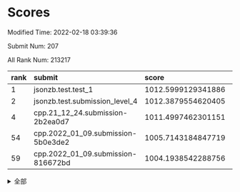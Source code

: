 # Scores

Modified Time: 2022-02-18 03:39:36

Submit Num: 207

All Rank Num: 213217

| rank |               submit               |       score        |       sigma        | pk_num |
| :--- | :--------------------------------- | :----------------- | :----------------- | :----- |
| 1    | jsonzb.test.test_1                 | 1012.5999129341886 | 0.8240363554768587 | 4119   |
| 2    | jsonzb.test.submission_level_4     | 1012.3879554620405 | 0.8085245414348448 | 4115   |
| 4    | cpp.21_12_24.submission-2b2ea0d7   | 1011.4997462301151 | 0.7713411548965337 | 4121   |
| 54   | cpp.2022_01_09.submission-5b0e3de2 | 1005.7143184847719 | 0.7257069432566527 | 4123   |
| 59   | cpp.2022_01_09.submission-816672bd | 1004.1938542288756 | 0.7091101082349801 | 4123   |


<details>
<summary>全部</summary>

| rank |                 submit                 |       score        |       sigma        | pk_num |
| :--- | :------------------------------------- | :----------------- | :----------------- | :----- |
| 1    | jsonzb.test.test_1                     | 1012.5999129341886 | 0.8240363554768587 | 4119   |
| 2    | jsonzb.test.submission_level_4         | 1012.3879554620405 | 0.8085245414348448 | 4115   |
| 3    | gobigger.level_3.submission_level_3_4  | 1012.0048827856342 | 0.8073054533152363 | 4121   |
| 4    | cpp.21_12_24.submission-2b2ea0d7       | 1011.4997462301151 | 0.7713411548965337 | 4121   |
| 5    | gobigger.level_3.submission_level_3_20 | 1011.1762612883256 | 0.7726548274749251 | 4124   |
| 6    | gobigger.level_3.submission_level_3_23 | 1011.1307901460361 | 0.7678732691678234 | 4120   |
| 7    | gobigger.level_3.submission_level_3_33 | 1011.0816421382597 | 0.7581625532293795 | 4121   |
| 8    | gobigger.level_3.submission_level_3_28 | 1010.981332627971  | 0.758969311385831  | 4122   |
| 9    | gobigger.level_3.submission_level_3_13 | 1010.9714371408297 | 0.7725516583325927 | 4121   |
| 10   | gobigger.level_3.submission_level_3_42 | 1010.9629889355072 | 0.7782605940857709 | 4121   |
| 11   | gobigger.level_3.submission_level_3_30 | 1010.9259849634976 | 0.7462906854656474 | 4122   |
| 12   | gobigger.level_3.submission_level_3_14 | 1010.748519489946  | 0.7786408190982624 | 4119   |
| 13   | gobigger.level_3.submission_level_3_39 | 1010.739565698662  | 0.7508657364058181 | 4121   |
| 14   | gobigger.level_3.submission_level_3_22 | 1010.7311224750074 | 0.7682147878385301 | 4126   |
| 15   | gobigger.level_3.submission_level_3_15 | 1010.7107501679482 | 0.7785427023739803 | 4122   |
| 16   | gobigger.level_3.submission_level_3_32 | 1010.6971165514514 | 0.7631700445886809 | 4117   |
| 17   | gobigger.level_3.submission_level_3_16 | 1010.561489905797  | 0.776908933104858  | 4118   |
| 18   | gobigger.level_3.submission_level_3_1  | 1010.4615360497327 | 0.7691949509537455 | 4119   |
| 19   | gobigger.level_3.submission_level_3_34 | 1010.3916190284358 | 0.7783019971180583 | 4113   |
| 20   | gobigger.level_3.submission_level_3_27 | 1010.3573389163959 | 0.745535329100655  | 4117   |
| 21   | gobigger.level_3.submission_level_3_7  | 1010.3500801257741 | 0.7430757016656143 | 4121   |
| 22   | gobigger.level_3.submission_level_3_10 | 1010.3369156265825 | 0.7887057055207163 | 4120   |
| 23   | gobigger.level_3.submission_level_3_49 | 1010.3254121340494 | 0.7413496874034685 | 4118   |
| 24   | gobigger.level_3.submission_level_3_48 | 1010.296247061057  | 0.7693817514479352 | 4116   |
| 25   | gobigger.level_3.submission_level_3_11 | 1010.193224284606  | 0.766226120140747  | 4119   |
| 26   | gobigger.level_3.submission_level_3_29 | 1010.1780045686108 | 0.7514639383703009 | 4120   |
| 27   | gobigger.level_3.submission_level_3_47 | 1010.1462160395585 | 0.7557581089888206 | 4121   |
| 28   | gobigger.level_3.submission_level_3_31 | 1010.1263178021557 | 0.7572261695392827 | 4120   |
| 29   | gobigger.level_3.submission_level_3_24 | 1010.1074418933418 | 0.7671356967956462 | 4119   |
| 30   | gobigger.level_3.submission_level_3_12 | 1010.0750588154602 | 0.7534793645600754 | 4118   |
| 31   | gobigger.level_3.submission_level_3_40 | 1010.0336386754079 | 0.7537252580227789 | 4120   |
| 32   | gobigger.level_3.submission_level_3_35 | 1010.0270044723911 | 0.7733388924984445 | 4119   |
| 33   | gobigger.level_3.submission_level_3_5  | 1009.9275036087897 | 0.7497863634639362 | 4120   |
| 34   | gobigger.level_3.submission_level_3_3  | 1009.8746562142521 | 0.7440753595452483 | 4122   |
| 35   | gobigger.level_3.submission_level_3_8  | 1009.8155505899499 | 0.7532916043888072 | 4122   |
| 36   | gobigger.level_3.submission_level_3_26 | 1009.7978934243303 | 0.779333662978288  | 4121   |
| 37   | gobigger.level_3.submission_level_3_2  | 1009.793200634214  | 0.7648800760428393 | 4120   |
| 38   | gobigger.level_3.submission_level_3_38 | 1009.7804824110892 | 0.7526382392932771 | 4117   |
| 39   | gobigger.level_3.submission_level_3_36 | 1009.7630503694141 | 0.7501523084739368 | 4117   |
| 40   | gobigger.level_3.submission_level_3_41 | 1009.7528910181177 | 0.7545364279536271 | 4119   |
| 41   | gobigger.level_3.submission_level_3_17 | 1009.7116840490039 | 0.7645110513970846 | 4118   |
| 42   | gobigger.level_3.submission_level_3_46 | 1009.6602751182534 | 0.751876409361307  | 4114   |
| 43   | gobigger.level_3.submission_level_3_37 | 1009.6580557290789 | 0.7606943973121583 | 4121   |
| 44   | gobigger.level_3.submission_level_3_6  | 1009.5557831626784 | 0.7494877264110629 | 4119   |
| 45   | gobigger.level_3.submission_level_3_9  | 1009.4273057048993 | 0.7550845543050708 | 4126   |
| 46   | gobigger.level_3.submission_level_3_45 | 1009.4241604167792 | 0.7461402034993858 | 4123   |
| 47   | gobigger.level_3.submission_level_3_19 | 1009.3980305371961 | 0.7532349550044953 | 4121   |
| 48   | gobigger.level_3.submission_level_3_21 | 1009.2505017419256 | 0.7441324528041349 | 4123   |
| 49   | gobigger.level_3.submission_level_3_0  | 1009.2236194365678 | 0.776889945389109  | 4119   |
| 50   | gobigger.level_3.submission_level_3_44 | 1009.2004794773281 | 0.7702443365304644 | 4120   |
| 51   | gobigger.level_3.submission_level_3_25 | 1009.1470732746614 | 0.7346695629697869 | 4127   |
| 52   | gobigger.level_3.submission_level_3_18 | 1008.7911609319758 | 0.743892710000816  | 4115   |
| 53   | gobigger.level_3.submission_level_3_43 | 1008.3776982036926 | 0.7536188618312906 | 4121   |
| 54   | cpp.2022_01_09.submission-5b0e3de2     | 1005.7143184847719 | 0.7257069432566527 | 4123   |
| 55   | gobigger.level_1.submission_level_1_15 | 1005.5548483595172 | 0.732232310908994  | 4119   |
| 56   | gobigger.level_1.submission_level_1_18 | 1004.542669672498  | 0.7245058275445121 | 4121   |
| 57   | gobigger.level_1.submission_level_1_21 | 1004.5224979534636 | 0.7307988485263016 | 4120   |
| 58   | gobigger.level_1.submission_level_1_35 | 1004.3720258297532 | 0.7191077983384971 | 4119   |
| 59   | cpp.2022_01_09.submission-816672bd     | 1004.1938542288756 | 0.7091101082349801 | 4123   |
| 60   | gobigger.level_1.submission_level_1_28 | 1004.0528874374979 | 0.7029413350492355 | 4115   |
| 61   | gobigger.level_1.submission_level_1_16 | 1003.9219690357064 | 0.720350552405894  | 4125   |
| 62   | gobigger.level_1.submission_level_1_26 | 1003.9031462919937 | 0.725690443399499  | 4119   |
| 63   | gobigger.level_1.submission_level_1_5  | 1003.8867416282932 | 0.7084233984612994 | 4120   |
| 64   | gobigger.level_1.submission_level_1_4  | 1003.8507555699099 | 0.7161617809649579 | 4120   |
| 65   | gobigger.level_1.submission_level_1_45 | 1003.8300342539562 | 0.7158710562419441 | 4125   |
| 66   | gobigger.level_1.submission_level_1_44 | 1003.7635787540935 | 0.7191423246982368 | 4125   |
| 67   | gobigger.level_1.submission_level_1_14 | 1003.7347441220701 | 0.7143909457033811 | 4121   |
| 68   | gobigger.level_1.submission_level_1_48 | 1003.7340912153676 | 0.7105872263820763 | 4122   |
| 69   | gobigger.level_1.submission_level_1_42 | 1003.7306000312818 | 0.7169777046752909 | 4121   |
| 70   | gobigger.level_1.submission_level_1_6  | 1003.7170334187687 | 0.7309640991523653 | 4121   |
| 71   | gobigger.level_1.submission_level_1_30 | 1003.6795383757418 | 0.7248735596962114 | 4123   |
| 72   | gobigger.level_1.submission_level_1_31 | 1003.6687499902366 | 0.7111105638817591 | 4118   |
| 73   | gobigger.level_1.submission_level_1_49 | 1003.6011159234941 | 0.7179059433156975 | 4123   |
| 74   | gobigger.level_1.submission_level_1_19 | 1003.58421251305   | 0.7081204828188944 | 4119   |
| 75   | gobigger.level_1.submission_level_1_10 | 1003.57923930066   | 0.7255986535707964 | 4115   |
| 76   | gobigger.level_1.submission_level_1_7  | 1003.5423003045424 | 0.7166470933221237 | 4114   |
| 77   | gobigger.level_1.submission_level_1_8  | 1003.4928200665162 | 0.7299537816875971 | 4123   |
| 78   | gobigger.level_1.submission_level_1_13 | 1003.4850560996232 | 0.719885532132147  | 4128   |
| 79   | gobigger.level_1.submission_level_1_43 | 1003.4557295026902 | 0.722326983941196  | 4121   |
| 80   | gobigger.level_1.submission_level_1_29 | 1003.3562878873877 | 0.7131803643138038 | 4125   |
| 81   | gobigger.level_1.submission_level_1_12 | 1003.3457634252813 | 0.7259982215059154 | 4118   |
| 82   | gobigger.level_1.submission_level_1_9  | 1003.3267366923743 | 0.7113337096551731 | 4119   |
| 83   | gobigger.level_1.submission_level_1_24 | 1003.2831041639587 | 0.7140418805748064 | 4124   |
| 84   | gobigger.level_1.submission_level_1_25 | 1003.1451393382974 | 0.7178002239501421 | 4119   |
| 85   | gobigger.level_1.submission_level_1_3  | 1003.113433558196  | 0.7233284815495737 | 4119   |
| 86   | gobigger.level_1.submission_level_1_34 | 1003.0420234016632 | 0.7181001802495695 | 4119   |
| 87   | gobigger.level_1.submission_level_1_40 | 1003.0169059040212 | 0.7064039810002716 | 4118   |
| 88   | gobigger.level_1.submission_level_1_23 | 1003.0076101589179 | 0.7056026214373774 | 4117   |
| 89   | gobigger.level_1.submission_level_1_46 | 1003.0067126948607 | 0.7137246960948952 | 4118   |
| 90   | gobigger.level_1.submission_level_1_27 | 1002.9897392191779 | 0.724450184905373  | 4128   |
| 91   | gobigger.level_1.submission_level_1_38 | 1002.9830863636447 | 0.710463957327562  | 4123   |
| 92   | gobigger.level_1.submission_level_1_33 | 1002.9762849687893 | 0.711866172290456  | 4117   |
| 93   | gobigger.level_1.submission_level_1_1  | 1002.7885760928039 | 0.7142838856790327 | 4113   |
| 94   | gobigger.level_1.submission_level_1_20 | 1002.7619254648541 | 0.7172404352529972 | 4121   |
| 95   | gobigger.level_1.submission_level_1_22 | 1002.7187276752445 | 0.7108347629220112 | 4115   |
| 96   | gobigger.level_1.submission_level_1_32 | 1002.6749060017349 | 0.7289346428181733 | 4124   |
| 97   | gobigger.level_1.submission_level_1_11 | 1002.5700874597038 | 0.7135911918897967 | 4118   |
| 98   | gobigger.level_1.submission_level_1_36 | 1002.5307979826295 | 0.7169543897134287 | 4115   |
| 99   | gobigger.level_1.submission_level_1_2  | 1002.499952783927  | 0.7106832365060883 | 4124   |
| 100  | gobigger.level_1.submission_level_1_0  | 1002.4021920000156 | 0.7196015458541556 | 4124   |
| 101  | gobigger.level_1.submission_level_1_47 | 1002.1675292044946 | 0.7165071565979964 | 4116   |
| 102  | gobigger.level_1.submission_level_1_39 | 1002.0946591634561 | 0.7158627262458883 | 4123   |
| 103  | gobigger.level_1.submission_level_1_17 | 1002.0905221113774 | 0.7062643509688883 | 4121   |
| 104  | gobigger.level_1.submission_level_1_41 | 1001.6535511927028 | 0.7193053580904631 | 4119   |
| 105  | gobigger.level_1.submission_level_1_37 | 1001.5805871518552 | 0.7140872496240896 | 4127   |
| 106  | gobigger.random.submission_random_2    | 997.5971768110836  | 0.692351144708089  | 4125   |
| 107  | gobigger.random.submission_random_7    | 997.4205392429297  | 0.7077469748232049 | 4121   |
| 108  | gobigger.random.submission_random_27   | 996.9740588803218  | 0.6977960194147201 | 4117   |
| 109  | gobigger.random.submission_random_25   | 996.8517694882441  | 0.7183467260599925 | 4125   |
| 110  | gobigger.random.submission_random_9    | 996.7523546533574  | 0.704563771366406  | 4119   |
| 111  | gobigger.random.submission_random_11   | 996.7341389548513  | 0.7091198932936587 | 4119   |
| 112  | gobigger.random.submission_random_29   | 996.6993615322034  | 0.6981411294321523 | 4118   |
| 113  | gobigger.random.submission_random_32   | 996.5455868579305  | 0.7117381848423764 | 4121   |
| 114  | gobigger.random.submission_random_3    | 996.482850316384   | 0.7045602281511291 | 4120   |
| 115  | gobigger.random.submission_random_47   | 996.45532131642    | 0.7074347851911682 | 4121   |
| 116  | gobigger.random.submission_random_44   | 996.3682256539685  | 0.7112656254028794 | 4114   |
| 117  | gobigger.random.submission_random_12   | 996.3679080790271  | 0.706172469145192  | 4122   |
| 118  | gobigger.random.submission_random_49   | 996.3122361173198  | 0.7071169380031924 | 4120   |
| 119  | gobigger.random.submission_random_1    | 996.2849442834162  | 0.7225083965658383 | 4116   |
| 120  | gobigger.random.submission_random_45   | 996.1705227025105  | 0.7035372763672402 | 4118   |
| 121  | gobigger.random.submission_random_13   | 996.1674088910974  | 0.7109255820843027 | 4124   |
| 122  | gobigger.random.submission_random_22   | 996.0642008894354  | 0.6910031389908519 | 4122   |
| 123  | gobigger.random.submission_random_10   | 996.010348180377   | 0.6963879179123555 | 4118   |
| 124  | gobigger.random.submission_random_21   | 995.9935950888016  | 0.7052302803846375 | 4116   |
| 125  | gobigger.random.submission_random_43   | 995.988677377754   | 0.7042352595503827 | 4125   |
| 126  | gobigger.random.submission_random_20   | 995.9885503418516  | 0.7145419797265731 | 4119   |
| 127  | gobigger.random.submission_random_28   | 995.9733409079081  | 0.7051946179478429 | 4119   |
| 128  | gobigger.random.submission_random_34   | 995.945551218607   | 0.7197766627495558 | 4128   |
| 129  | gobigger.random.submission_random_48   | 995.9367012114448  | 0.7136140354380521 | 4118   |
| 130  | gobigger.random.submission_random_41   | 995.9213317290263  | 0.7284682700213797 | 4122   |
| 131  | gobigger.random.submission_random_5    | 995.8958866634008  | 0.7111250029956997 | 4119   |
| 132  | gobigger.random.submission_random_17   | 995.8195548409012  | 0.7090609537694522 | 4122   |
| 133  | gobigger.random.submission_random_23   | 995.7833049579436  | 0.708409416415365  | 4119   |
| 134  | gobigger.random.submission_random_4    | 995.6764291836322  | 0.7248354627895671 | 4120   |
| 135  | gobigger.random.submission_random_30   | 995.6331978995916  | 0.7123867921375437 | 4123   |
| 136  | gobigger.random.submission_random_19   | 995.6302557410557  | 0.7215843017081304 | 4121   |
| 137  | gobigger.random.submission_random_0    | 995.5869348394605  | 0.7104302396339551 | 4125   |
| 138  | gobigger.random.submission_random_26   | 995.5785521825637  | 0.7064603941081717 | 4116   |
| 139  | gobigger.random.submission_random_16   | 995.5656526616268  | 0.718933361810641  | 4121   |
| 140  | gobigger.random.submission_random_15   | 995.5572124710726  | 0.7125386585369525 | 4122   |
| 141  | gobigger.random.submission_random_37   | 995.5524713577282  | 0.7144181009769408 | 4120   |
| 142  | gobigger.random.submission_random_18   | 995.5198210607217  | 0.7207640351511221 | 4117   |
| 143  | gobigger.random.submission_random_33   | 995.5031669808803  | 0.7139700157387056 | 4124   |
| 144  | gobigger.random.submission_random_40   | 995.4715547320783  | 0.7283550419246411 | 4118   |
| 145  | gobigger.random.submission_random_31   | 995.4242629005108  | 0.7194555938093333 | 4122   |
| 146  | gobigger.random.submission_random_46   | 995.4182301327638  | 0.7060279897335436 | 4117   |
| 147  | gobigger.random.submission_random_24   | 995.4070208434503  | 0.6995954780502331 | 4118   |
| 148  | gobigger.random.submission_random_39   | 995.406307797085   | 0.7135333309096301 | 4127   |
| 149  | gobigger.random.submission_random_8    | 995.0494015963052  | 0.7081934869124521 | 4126   |
| 150  | gobigger.random.submission_random_38   | 995.0091772564474  | 0.7048208358369801 | 4119   |
| 151  | gobigger.random.submission_random_36   | 994.9598639824243  | 0.7140739544414124 | 4123   |
| 152  | gobigger.random.submission_random_14   | 994.9285797375887  | 0.7141773020360692 | 4119   |
| 153  | gobigger.random.submission_random_42   | 994.8642524031388  | 0.7262802652913269 | 4119   |
| 154  | gobigger.random.submission_random_6    | 994.8498572351717  | 0.7177389378478726 | 4126   |
| 155  | gobigger.random.submission_random_35   | 994.7022276904536  | 0.7258010744196899 | 4119   |
| 156  | gobigger.level_2.submission_level_2_24 | 994.5738770343622  | 0.7456880658781203 | 4123   |
| 157  | gobigger.level_2.submission_level_2_17 | 993.83518036018    | 0.7533611438009936 | 4118   |
| 158  | gobigger.level_2.submission_level_2_18 | 993.6378623163847  | 0.7435433138134122 | 4123   |
| 159  | gobigger.level_2.submission_level_2_13 | 993.4512700393661  | 0.751033378999945  | 4120   |
| 160  | gobigger.level_2.submission_level_2_47 | 993.4207378589639  | 0.7236907895154518 | 4124   |
| 161  | gobigger.level_2.submission_level_2_0  | 993.1513319004197  | 0.7349911962809011 | 4118   |
| 162  | gobigger.level_2.submission_level_2_40 | 993.0832814748936  | 0.731614790498229  | 4120   |
| 163  | gobigger.level_2.submission_level_2_33 | 992.8435863126797  | 0.750217619411106  | 4121   |
| 164  | gobigger.level_2.submission_level_2_22 | 992.7484567636147  | 0.7381936611854991 | 4121   |
| 165  | gobigger.level_2.submission_level_2_10 | 992.7175364968859  | 0.7311387454354847 | 4116   |
| 166  | gobigger.level_2.submission_level_2_30 | 992.6341920903953  | 0.740039156145944  | 4119   |
| 167  | gobigger.level_2.submission_level_2_41 | 992.5810030477143  | 0.7455507115075493 | 4120   |
| 168  | gobigger.level_2.submission_level_2_5  | 992.5773203762741  | 0.748413944373937  | 4117   |
| 169  | gobigger.level_2.submission_level_2_26 | 992.4913839415183  | 0.7533149166153402 | 4118   |
| 170  | gobigger.level_2.submission_level_2_7  | 992.4034825252444  | 0.7305820569093554 | 4118   |
| 171  | gobigger.level_2.submission_level_2_43 | 992.3934633905261  | 0.7479821506387067 | 4123   |
| 172  | gobigger.level_2.submission_level_2_15 | 992.3540945858347  | 0.7466010943489547 | 4121   |
| 173  | gobigger.level_2.submission_level_2_19 | 992.3430564069828  | 0.7508454317710435 | 4116   |
| 174  | gobigger.level_2.submission_level_2_49 | 992.3402055104056  | 0.7463981940571626 | 4119   |
| 175  | gobigger.level_2.submission_level_2_31 | 992.3108581288901  | 0.7445603320543798 | 4119   |
| 176  | gobigger.level_2.submission_level_2_32 | 992.2020288470021  | 0.7405362296165731 | 4119   |
| 177  | gobigger.level_2.submission_level_2_23 | 992.1010802434115  | 0.7465839180278074 | 4117   |
| 178  | gobigger.level_2.submission_level_2_29 | 992.0983999864258  | 0.7560637462080312 | 4118   |
| 179  | gobigger.level_2.submission_level_2_36 | 992.0621598881806  | 0.742880780907614  | 4119   |
| 180  | gobigger.level_2.submission_level_2_27 | 992.039902692526   | 0.7399059733808002 | 4118   |
| 181  | gobigger.level_2.submission_level_2_38 | 992.0198824082953  | 0.7295926118617366 | 4123   |
| 182  | gobigger.level_2.submission_level_2_46 | 992.0141749479395  | 0.7317805682107232 | 4116   |
| 183  | gobigger.level_2.submission_level_2_48 | 991.9554257809447  | 0.7524622237710036 | 4119   |
| 184  | gobigger.level_2.submission_level_2_11 | 991.9476589402136  | 0.7408454351755929 | 4120   |
| 185  | gobigger.level_2.submission_level_2_4  | 991.8483715809776  | 0.734121246493059  | 4122   |
| 186  | gobigger.level_2.submission_level_2_28 | 991.8000152615715  | 0.7528993694085041 | 4113   |
| 187  | gobigger.level_2.submission_level_2_12 | 991.771673044028   | 0.7480514005650563 | 4116   |
| 188  | gobigger.level_2.submission_level_2_35 | 991.7557336661044  | 0.7456484197744303 | 4121   |
| 189  | gobigger.level_2.submission_level_2_2  | 991.7396662967756  | 0.7424044391481557 | 4118   |
| 190  | gobigger.level_2.submission_level_2_8  | 991.7386694629217  | 0.7419737655717551 | 4122   |
| 191  | gobigger.level_2.submission_level_2_45 | 991.7230844713608  | 0.7430012801243053 | 4123   |
| 192  | gobigger.level_2.submission_level_2_6  | 991.6575218331323  | 0.7552429442139645 | 4120   |
| 193  | gobigger.level_2.submission_level_2_16 | 991.6076847568816  | 0.7858482340915061 | 4123   |
| 194  | gobigger.level_2.submission_level_2_21 | 991.499685174412   | 0.7637169796547554 | 4121   |
| 195  | gobigger.level_2.submission_level_2_14 | 991.3073558063701  | 0.740379550763893  | 4119   |
| 196  | gobigger.level_2.submission_level_2_25 | 991.2695554391114  | 0.7640183262550848 | 4119   |
| 197  | gobigger.level_2.submission_level_2_34 | 991.0457714598657  | 0.7495373648783233 | 4124   |
| 198  | gobigger.level_2.submission_level_2_1  | 990.9769817984899  | 0.7569606223186554 | 4120   |
| 199  | gobigger.level_2.submission_level_2_37 | 990.8108094139895  | 0.7544566099471091 | 4121   |
| 200  | gobigger.level_2.submission_level_2_42 | 990.5824147959204  | 0.7551026693399173 | 4119   |
| 201  | gobigger.level_2.submission_level_2_39 | 990.5174718001925  | 0.7495398368790581 | 4120   |
| 202  | gobigger.level_2.submission_level_2_9  | 990.4802660334763  | 0.7579015811378572 | 4122   |
| 203  | gobigger.level_2.submission_level_2_20 | 989.9805090003142  | 0.7809545346905603 | 4120   |
| 204  | gobigger.level_2.submission_level_2_3  | 989.878612177534   | 0.7680885485975266 | 4124   |
| 205  | gobigger.level_2.submission_level_2_44 | 989.2645995415651  | 0.772172796787423  | 4111   |
| 206  | gobigger.none.submission_none_1        | 978.9833386715554  | 1.2416496130681969 | 4118   |
| 207  | gobigger.none.submission_none_0        | 976.858512183725   | 1.489808838207314  | 4121   |

</details>